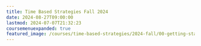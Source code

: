 ```yaml
---
title: Time Based Strategies Fall 2024
date: 2024-08-27T09:00:00
lastmod: 2024-07-07T21:32:23
coursemenuexpanded: true
featured_image: /courses/time-based-strategies/2024-fall/00-getting-started/2024-time-based-strategies-course-image.jpg
---
```

